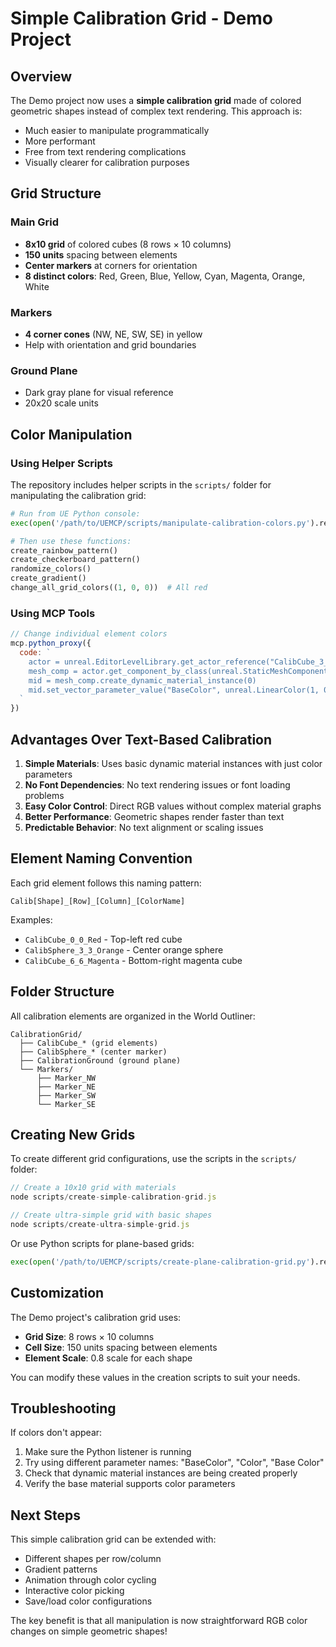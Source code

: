 # Simple Calibration Grid - Demo Project

## Overview

The Demo project now uses a **simple calibration grid** made of colored geometric shapes instead of complex text rendering. This approach is:
- Much easier to manipulate programmatically
- More performant 
- Free from text rendering complications
- Visually clearer for calibration purposes

## Grid Structure

### Main Grid
- **8x10 grid** of colored cubes (8 rows × 10 columns)
- **150 units** spacing between elements
- **Center markers** at corners for orientation
- **8 distinct colors**: Red, Green, Blue, Yellow, Cyan, Magenta, Orange, White

### Markers
- **4 corner cones** (NW, NE, SW, SE) in yellow
- Help with orientation and grid boundaries

### Ground Plane
- Dark gray plane for visual reference
- 20x20 scale units

## Color Manipulation

### Using Helper Scripts

The repository includes helper scripts in the `scripts/` folder for manipulating the calibration grid:

```python
# Run from UE Python console:
exec(open('/path/to/UEMCP/scripts/manipulate-calibration-colors.py').read())

# Then use these functions:
create_rainbow_pattern()
create_checkerboard_pattern()
randomize_colors()
create_gradient()
change_all_grid_colors((1, 0, 0))  # All red
```

### Using MCP Tools

```javascript
// Change individual element colors
mcp.python_proxy({
  code: `
    actor = unreal.EditorLevelLibrary.get_actor_reference("CalibCube_3_3_Orange")
    mesh_comp = actor.get_component_by_class(unreal.StaticMeshComponent)
    mid = mesh_comp.create_dynamic_material_instance(0)
    mid.set_vector_parameter_value("BaseColor", unreal.LinearColor(1, 0, 1, 1))
  `
})
```

## Advantages Over Text-Based Calibration

1. **Simple Materials**: Uses basic dynamic material instances with just color parameters
2. **No Font Dependencies**: No text rendering issues or font loading problems
3. **Easy Color Control**: Direct RGB values without complex material graphs
4. **Better Performance**: Geometric shapes render faster than text
5. **Predictable Behavior**: No text alignment or scaling issues

## Element Naming Convention

Each grid element follows this naming pattern:
```
Calib[Shape]_[Row]_[Column]_[ColorName]
```

Examples:
- `CalibCube_0_0_Red` - Top-left red cube
- `CalibSphere_3_3_Orange` - Center orange sphere
- `CalibCube_6_6_Magenta` - Bottom-right magenta cube

## Folder Structure

All calibration elements are organized in the World Outliner:
```
CalibrationGrid/
  ├── CalibCube_* (grid elements)
  ├── CalibSphere_* (center marker)
  ├── CalibrationGround (ground plane)
  └── Markers/
      ├── Marker_NW
      ├── Marker_NE
      ├── Marker_SW
      └── Marker_SE
```

## Creating New Grids

To create different grid configurations, use the scripts in the `scripts/` folder:

```javascript
// Create a 10x10 grid with materials
node scripts/create-simple-calibration-grid.js

// Create ultra-simple grid with basic shapes
node scripts/create-ultra-simple-grid.js
```

Or use Python scripts for plane-based grids:
```python
exec(open('/path/to/UEMCP/scripts/create-plane-calibration-grid.py').read())
```

## Customization

The Demo project's calibration grid uses:

- **Grid Size**: 8 rows × 10 columns  
- **Cell Size**: 150 units spacing between elements
- **Element Scale**: 0.8 scale for each shape

You can modify these values in the creation scripts to suit your needs.

## Troubleshooting

If colors don't appear:
1. Make sure the Python listener is running
2. Try using different parameter names: "BaseColor", "Color", "Base Color"
3. Check that dynamic material instances are being created properly
4. Verify the base material supports color parameters

## Next Steps

This simple calibration grid can be extended with:
- Different shapes per row/column
- Gradient patterns
- Animation through color cycling
- Interactive color picking
- Save/load color configurations

The key benefit is that all manipulation is now straightforward RGB color changes on simple geometric shapes!